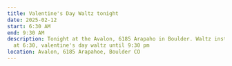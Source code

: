 ```yaml
---
title: Valentine's Day Waltz tonight
date: 2025-02-12
start: 6:30 AM
end: 9:30 AM
description: Tonight at the Avalon, 6185 Arapaho in Boulder. Waltz instruction
  at 6:30, valentine's day waltz until 9:30 pm
location: Avalon, 6185 Arapahoe, Boulder CO
---
```

